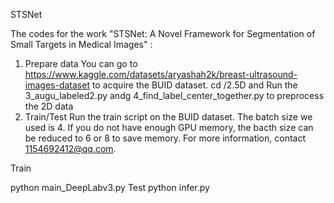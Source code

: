 STSNet

The codes for the work "STSNet: A Novel Framework for Segmentation of Small Targets in Medical Images"
:

1. Prepare data
You can go to https://www.kaggle.com/datasets/aryashah2k/breast-ultrasound-images-dataset to acquire the BUID dataset.
cd /2.5D and Run the 3_augu_labeled2.py andg 4_find_label_center_together.py to preprocess the 2D data
3. Train/Test
Run the train script on the BUID dataset. The batch size we used is 4. If you do not have enough GPU memory, the bacth size can be reduced to 6 or 8 to save memory. For more information, contact 1154692412@qq.com.

Train

python main_DeepLabv3.py 
Test
python infer.py 

